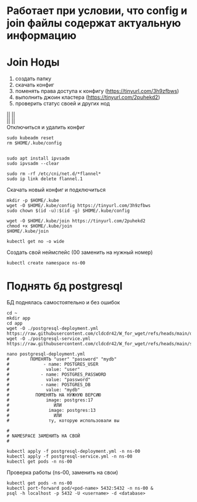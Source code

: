 # Работает при условии, что config и join файлы содержат актуальную информацию

# Join Ноды
1) создать папку
2) скачать конфиг
3) поменять права доступа к конфигу (https://tinyurl.com/3h9zfbws)
4) выполнить джоин кластера (https://tinyurl.com/2puhekd2)
5) проверить статус своей и других нод

 ||      ||  
 ||      ||    
Отключиться и удалить конфиг

```
sudo kubeadm reset
rm $HOME/.kube/config


sudo apt install ipvsadm
sudo ipvsadm --clear

sudo rm -rf /etc/cni/net.d/*flannel*
sudo ip link delete flannel.1
```

Скачать новый конфиг и подключиться
```
mkdir -p $HOME/.kube 
wget -O $HOME/.kube/config https://tinyurl.com/3h9zfbws
sudo chown $(id -u):$(id -g) $HOME/.kube/config

wget -O $HOME/.kube/join https://tinyurl.com/2puhekd2
chmod +x $HOME/.kube/join
$HOME/.kube/join

kubectl get no -o wide 
```
Создать свой неймспейс (00 заменить на нужный номер)

```
kubectl create namespace ns-00
```

# Поднять бд postgresql
БД поднялась самостоятельно и без ошибок
```
cd ~
mkdir app
cd app
wget -O ./postgresql-deployment.yml https://raw.githubusercontent.com/cldcdr42/W_for_wget/refs/heads/main/dep
wget -O ./postgresql-service.yml https://raw.githubusercontent.com/cldcdr42/W_for_wget/refs/heads/main/ser

nano postgresql-deployment.yml
#        ПОМЕНЯТЬ "user" "password" "mydb"
#             - name: POSTGRES_USER
#              value: "user"
#            - name: POSTGRES_PASSWORD
#              value: "password"
#            - name: POSTGRES_DB
#              value: "mydb"
#          ПОМЕНЯТЬ НА НУЖНУЮ ВЕРСИЮ
#              image: postgres:17
#                 ИЛИ
#               image: postgres:13
#                 ИЛИ
#               ту, которую использовали вы

#
# NAMESPACE ЗАМЕНИТЬ НА СВОЙ
#

kubectl apply -f postgresql-deployment.yml -n ns-00
kubectl apply -f postgresql-service.yml -n ns-00
kubectl get pods -n ns-00
```
Проверка работы (ns-00, <pod-name> <username> <database> заменить на свои)
```
kubectl get pods -n ns-00
kubectl port-forward pod/<pod-name> 5432:5432 -n ns-00 &
psql -h localhost -p 5432 -U <username> -d <database>
```
